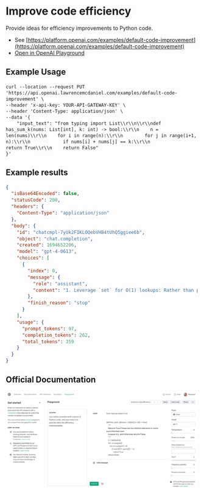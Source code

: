# Improve code efficiency

Provide ideas for efficiency improvements to Python code.

- See [https://platform.openai.com/examples/default-code-improvement](https://platform.openai.com/examples/default-code-improvement)
- [Open in OpenAI Playground](https://platform.openai.com/playground/p/default-code-improvement)

## Example Usage

```console
curl --location --request PUT 'https://api.openai.lawrencemcdaniel.com/examples/default-code-improvement' \
--header 'x-api-key: YOUR-API-GATEWAY-KEY' \
--header 'Content-Type: application/json' \
--data '{
    "input_text": "from typing import List\\r\\n\\r\\ndef has_sum_k(nums: List[int], k: int) -> bool:\\r\\n    n = len(nums)\\r\\n    for i in range(n):\\r\\n        for j in range(i+1, n):\\r\\n            if nums[i] + nums[j] == k:\\r\\n                return True\\r\\n    return False"
}'
```

## Example results

````json
{
  "isBase64Encoded": false,
  "statusCode": 200,
  "headers": {
    "Content-Type": "application/json"
  },
  "body": {
    "id": "chatcmpl-7yUk2FIKLOQebVHB4tUhQ5ggiee6b",
    "object": "chat.completion",
    "created": 1694652206,
    "model": "gpt-4-0613",
    "choices": [
      {
        "index": 0,
        "message": {
          "role": "assistant",
          "content": "1. Leverage `set` for O(1) lookups: Rather than performing a linear scan on the list for each element, which leads to O(n^2) complexity, we can use a set to store the numbers as we process them. Every time when we look at a new number, we can check if there's a number previously stored in the set such that the two numbers sum up to `k`. This approach has O(n) time complexity.\n\n2. Avoid unnecessary typecasting: In this case, Python type hints were used correctly and there's no unnecessary typecasting, but it's worth mentioning as a general efficiency improvement tip. Unnecessary typecasting can be a costly operation, it's better to avoid it where possible.\n\nHere's the proposed improvement:\n\n```python\nfrom typing import List\n\ndef has_sum_k(nums: List[int], k: int) -> bool:\n    seen = set()\n    for num in nums:\n        if k - num in seen:\n            return True\n        seen.add(num)\n    return False\n```\nThis version of the code accomplishes the same goal with better time complexity: it reduces from O(n^2) to O(n). The space complexity is O(n), as in worst case scenario the set will store all unique elements."
        },
        "finish_reason": "stop"
      }
    ],
    "usage": {
      "prompt_tokens": 97,
      "completion_tokens": 262,
      "total_tokens": 359
    }
  }
}
````

## Official Documentation

![OpenAI Playground](https://raw.githubusercontent.com/FullStackWithLawrence/aws-openai/main/doc/examples/example-19-code-improvement.png "OpenAI Playground")
